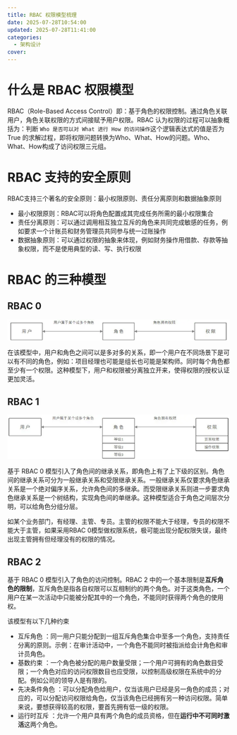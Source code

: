 ```yaml
---
title: RBAC 权限模型梳理
date: 2025-07-28T10:54:00
updated: 2025-07-28T11:41:00
categories: 
  - 架构设计
cover: 
---
```


# 什么是 RBAC 权限模型


RBAC（Role-Based Access Control）即：基于角色的权限控制。通过角色关联用户，角色关联权限的方式间接赋予用户权限。RBAC 认为权限的过程可以抽象概括为：判断 `Who 是否可以对 What 进行 How 的访问操作`这个逻辑表达式的值是否为 True 的求解过程，即将权限问题转换为Who、What、How的问题。Who、What、How构成了访问权限三元组。


# **RBAC 支持的安全原则**


RBAC支持三个著名的安全原则：最小权限原则、责任分离原则和数据抽象原则

- 最小权限原则：RBAC可以将角色配置成其完成任务所需的最小权限集合
- 责任分离原则：可以通过调用相互独立互斥的角色来共同完成敏感的任务，例如要求一个计账员和财务管理员共同参与统一过账操作
- 数据抽象原则：可以通过权限的抽象来体现，例如财务操作用借款、存款等抽象权限，而不是使用典型的读、写、执行权限

# RBAC 的三种模型


## RBAC 0


![image.png](https://raw.githubusercontent.com/Moonike1217/imageHosting/main/d770adccf2f500f9065a25239baadc0b.png)


在该模型中，用户和角色之间可以是多对多的关系，即一个用户在不同场景下是可以有不同的角色，例如：项目经理也可能是组长也可能是架构师。同时每个角色都至少有一个权限。这种模型下，用户和权限被分离独立开来，使得权限的授权认证更加灵活。


## RBAC 1


![image.png](https://raw.githubusercontent.com/Moonike1217/imageHosting/main/5c8c6e0dde15dbf05b735eab861909e0.png)


基于 RBAC 0 模型引入了角色间的继承关系，即角色上有了上下级的区别。角色间的继承关系可分为一般继承关系和受限继承关系。一般继承关系仅要求角色继承关系是一个绝对偏序关系，允许角色间的多继承。而受限继承关系则进一步要求角色继承关系是一个树结构，实现角色间的单继承。这种模型适合于角色之间层次分明，可以给角色分组分层。


如某个业务部门，有经理、主管、专员。主管的权限不能大于经理，专员的权限不能大于主管，如果采用RBAC 0模型做权限系统，极可能出现分配权限失误，最终出现主管拥有但经理没有的权限的情况。


## RBAC 2


基于 RBAC 0 模型引入了角色的访问控制。RBAC 2 中的一个基本限制是**互斥角色的限制**，互斥角色是指各自权限可以互相制约的两个角色。对于这类角色，一个用户在某一次活动中只能被分配其中的一个角色，不能同时获得两个角色的使用权。


该模型有以下几种约束

- 互斥角色 ：同一用户只能分配到一组互斥角色集合中至多一个角色，支持责任分离的原则。示例：在审计活动中，一个角色不能同时被指派给会计角色和审计员角色。
- 基数约束 ：一个角色被分配的用户数量受限；一个用户可拥有的角色数目受限；一个角色对应的访问权限数目也应受限，以控制高级权限在系统中的分配。例如公司的领导人是有限的。
- 先决条件角色 ：可以分配角色给用户，仅当该用户已经是另一角色的成员；对应的，可以分配访问权限给角色，仅当该角色已经拥有另一种访问权限。简单来说，要想获得较高的权限，要首先拥有低一级的权限。
- 运行时互斥 ：允许一个用户具有两个角色的成员资格，但在**运行中不可同时激活**这两个角色。
